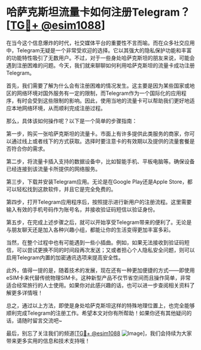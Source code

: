 # 哈萨克斯坦流量卡如何注册Telegram？[[TG💪+ @esim1088](https://t.me/s/esim1088)]

在当今这个信息爆炸的时代，社交媒体平台的重要性不言而喻。而在众多社交应用中，Telegram无疑是一个非常受欢迎的选择。它以其强大的隐私保护功能和丰富的功能特性吸引了无数用户。不过，对于一些身处哈萨克斯坦的朋友来说，可能会遇到注册困难的问题。今天，我们就来聊聊如何利用哈萨克斯坦的流量卡成功注册Telegram。

首先，我们需要了解为什么会有注册困难的情况发生。这主要是因为某些国家或地区的网络环境对国外服务有一定的限制，而Telegram作为一个国际化的应用程序，有时会受到这些限制的影响。因此，使用当地的流量卡可以帮助我们更好地适应本地网络环境，从而顺利完成注册过程。

那么，具体该如何操作呢？以下是一个简单的步骤指南：

第一步，购买一张哈萨克斯坦的流量卡。市面上有许多提供此类服务的商家，你可以通过线上或者线下的方式获取。选择时要注意卡的有效期以及提供的流量套餐是否符合你的需求。

第二步，将流量卡插入支持的数据设备中，比如智能手机、平板电脑等。确保设备已经连接到该流量卡所提供的网络服务。

第三步，下载并安装Telegram应用。无论是在Google Play还是Apple Store，都可以轻松找到这款软件，并且它是完全免费的。

第四步，打开Telegram应用程序后，按照提示进行新用户的注册流程。这里需要输入有效的手机号码作为账号名，并接收验证码短信以验证身份。

第五步，在完成上述步骤之后，就可以开始享受Telegram带来的便利了。无论是与朋友聊天还是加入各种兴趣小组，都能让你的生活变得更加丰富多彩。

当然，在整个过程中也有可能遇到一些小插曲。例如，如果无法接收到验证码短信，可以尝试更换不同的时间段再次发送；又或者担心个人隐私安全问题，则可以启用Telegram内置的加密通讯选项来提高安全性。

此外，值得一提的是，随着技术的发展，现在还有一种更加便捷的方式——即使用eSIM卡来代替传统物理SIM卡。这种新型产品不仅节省空间而且操作简单，非常适合经常旅行的人士使用。如果你对此感兴趣的话，也可以进一步查阅相关资料了解更多详情哦！

总之，通过以上方法，即使是身处哈萨克斯坦这样的特殊地理位置上，也完全能够顺利完成Telegram的注册工作。希望本文对你有所帮助！如果你还有其他疑问的话，请随时留言交流吧~

最后，别忘了关注我们的频道[[TG💪+ @esim1088](https://t.me/s/esim1088) ![Image](https://i.postimg.cc/4NQfJmqS/Snipaste-2025-05-13-00-14-12.png)]，我们会持续为大家带来更多实用的信息和技术支持哦！